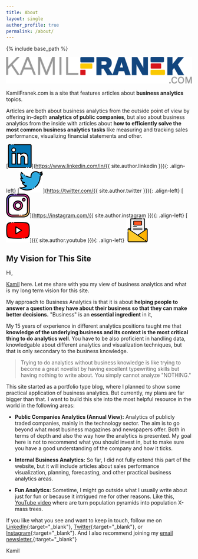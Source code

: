 ```yaml
---
title: About
layout: single
author_profile: true
permalink: /about/
---
```


{% include base_path %}

![kamilfranek.com logo](/assets/images/branding/logo_kamilfranek_com.png)

KamilFranek.com is a site that features articles about **business analytics** topics. 

Articles are both about business analytics from the outside point of view by offering in-depth **analytics of public companies**, but also about business analytics from the inside with articles about **how to efficiently solve the most common business analytics tasks** like measuring and tracking sales performance, visualizing financial statements and other.

[![LinkedIn Logo](/assets/images/icons/social_linkedin.png)](https://www.linkedin.com/in/{{ site.author.linkedin }}){: .align-left} [![Twitter Logo](/assets/images/icons/social_twitter.png)](https://twitter.com/{{ site.author.twitter }}){: .align-left} [![Instagram Logo](/assets/images/icons/social_instagram.png)](https://instagram.com/{{ site.author.instagram }}){: .align-left} [![YouTube Logo](/assets/images/icons/social_youtube.png)]({{ site.author.youtube }}){: .align-left} [![Newsletter Logo](/assets/images/icons/social_newsletter.png)](http://eepurl.com/dPx9qz)

## My Vision for This Site

Hi,

[Kamil](/about-kamilfranek/) here. Let me share with you my view of business analytics and what is my long term vision for this site.

My approach to Business Analytics is that it is about **helping people to answer a question they have about their business so that they can make better decisions.** "Business" is an **essential ingredient** in it, 

My 15 years of experience in different analytics positions taught me that **knowledge of the underlying business and its context is the most critical thing to do analytics well**. You have to be also proficient in handling data, knowledgable about different analytics and visualization techniques, but that is only secondary to the business knowledge. 

> Trying to do analytics without business knowledge is like trying to become a great novelist by having excellent typewriting skills but having nothing to write about. You simply cannot analyze "NOTHING."

This site started as a portfolio type blog, where I planned to show some practical application of business analytics. But currently, my plans are far bigger than that. I want to build this site into the most helpful resource in the world in the following areas:

- **Public Companies Analytics (Annual View):** Analytics of publicly traded companies, mainly in the technology sector. The aim is to go beyond what most business magazines and newspapers offer. Both in terms of depth and also the way how the analytics is presented. My goal here is not to recommend what you should invest in, but to make sure you have a  good understanding of the company and how it ticks.

- **Internal Business Analytics:** So far, I did not fully extend this part of the website, but it will include articles about sales performance visualization, planning, forecasting, and other practical business analytics areas.

- **Fun Analytics:** Sometime, I might go outside what I usually write about just for fun or because it intrigued me for other reasons. Like this, [YouTube video](https://www.youtube.com/watch?v=FK5_aD8OX6U) where are turn population pyramids into population X-mass trees. 

If you like what you see and want to keep in touch, follow me on [LinkedIn](https://www.linkedin.com/in/kamilfranek/){:target="_blank"}, [Twitter](https://twitter.com/TheKamilFranek){:target="_blank"}, or [Instagram](https://www.instagram.com/TheKamilFranek/){:target="_blank"}. And I also recommend joining my [email newsletter.]("http://eepurl.com/dPx9qz){:target="_blank"}

Kamil
